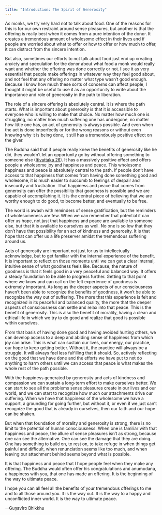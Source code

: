 ```yaml
---
title: "Introduction: The Spirit of Generosity"
---
```


As monks, we try very hard not to talk about food. One of the reasons for this is for our own restraint around sense pleasures, but another is that the offering is really best when it comes from a pure intention of the donor. It creates a tremendous amount of wholesome effect in their lives and if people are worried about what to offer or how to offer or how much to offer, it can distract from the sincere intention.

But also, sometimes our efforts to not talk about food just end up creating anxiety and speculation for the donor about what food a monk would really want and whether the offering was done correctly or not. I see it as very essential that people make offerings in whatever way they feel good about, and not feel that any offering no matter what type wasn’t good enough. Because I know how much these sorts of concerns can affect people, I thought it might be useful to use it as an opportunity to write about the importance and role of generosity in the path to liberation.

The role of a sincere offering is absolutely central. It is where the path starts. What is important about generosity is that it is accessible to everyone who is willing to make that choice. No matter how much one is struggling, no matter how much suffering one has undergone, no matter how little one has, an act of generosity is always possible. And even when the act is done imperfectly or for the wrong reasons or without even knowing why it is being done, it still has a tremendously positive effect on the giver.

The Buddha said that if people really knew the benefits of generosity like he did, they wouldn’t let an opportunity go by without offering something to someone else ([Itivuttaka 26](https://suttacentral.net/iti26/en/sujato?lang=en&layout=plain&reference=none&notes=asterisk&highlight=false&script=latin)). It has a massively positive effect and offers people a wholesome joy and happiness and peace. This wholesome happiness and peace is absolutely central to the path. If people don’t have access to that happiness that comes from having done something good and wholesome, it is much easier to succumb to feelings of despair and insecurity and frustration. That happiness and peace that comes from generosity can offer the possibility that goodness is possible and we are capable of accomplishing it. It is the central piece of believing that we are worthy enough to do good, to become better, and eventually to be free.

The world is awash with reminders of sense gratification, but the reminders of wholesomeness are few. When we can remember that potential it can offer us hope, not just that happiness and peace are available to someone else, but that it is available to ourselves as well. No one is so low that they don’t have that possibility for an act of kindness and generosity. It is that hope that can offer us a life preserver amidst the tremendous suffering around us.

Acts of generosity are important not just for us to intellectually acknowledge, but to get familiar with the internal experience of the benefit. It is important to reflect on those moments until we can get a clear internal, intuitive sense of what goodness feels like. Because, the nature of goodness is that it feels good in a very peaceful and balanced way. It offers a steady foundation to be able to progress further. Getting to that point where we know and can call on the felt experience of goodness is extremely important. As long as the deeper aspects of our consciousness haven’t been able to recognize the benefits of goodness, it won’t be able to recognize the way out of suffering. The more that this experience is felt and recognized in its peaceful and balanced quality, the more that the deeper aspects of consciousness can settle and relax into that peace. This is the benefit of generosity. This is also the benefit of morality, having a clean and ethical life in which we try to do good and realize that good is possible within ourselves.

From that basis of having done good and having avoided hurting others, we can develop access to a deep and abiding sense of happiness from which joy can arise. This is what can sustain our lives, our energy, our practice, our hope to keep getting better. Without it, the practice will always be a struggle. It will always feel less fulfilling that it should. So, actively reflecting on the good that we have done and the efforts we have put to not do anything to harm others until we can access that peace is what makes the whole rest of the path possible.

With the happiness generated by generosity and acts of kindness and compassion we can sustain a long-term effort to make ourselves better. We can start to see all the problems sense pleasures create in our lives and our world, and we can start to recognize how much our attachments drive our suffering. When we have that happiness of the wholesome we have a support, a grounding for going further, but without it, or even if we just can’t recognize the good that is already in ourselves, then our faith and our hope can be shaken.

But when that foundation of morality and generosity is strong, there is no limit to the potential of human consciousness. When one is familiar with that happiness and peace, the allure of sense pleasures isn’t as strong, because one can see the alternative. One can see the damage that they are doing. One has something to build on, to rest on, to take refuge in when things get painful and difficult, when renunciation seems like too much, and when leaving our attachment behind seems beyond what is possible.

It is that happiness and peace that I hope people feel when they make any offering. The Buddha would often offer his congratulations and anumodana, a happiness with you, that one has made an offering. It is the beginning of the way to ultimate peace.

I hope you can all feel all the benefits of your tremendous offerings to me and to all those around you. It is the way out. It is the way to a happy and unconflicted inner world. It is the way to ultimate peace.

--Guṇavīro Bhikkhu
